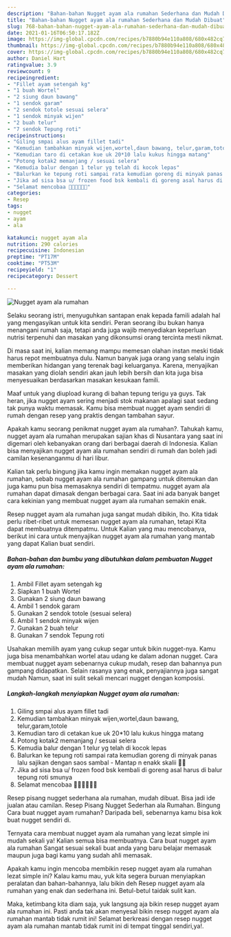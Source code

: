```yaml
---
description: "Bahan-bahan Nugget ayam ala rumahan Sederhana dan Mudah Dibuat"
title: "Bahan-bahan Nugget ayam ala rumahan Sederhana dan Mudah Dibuat"
slug: 768-bahan-bahan-nugget-ayam-ala-rumahan-sederhana-dan-mudah-dibuat
date: 2021-01-16T06:50:17.182Z
image: https://img-global.cpcdn.com/recipes/b7880b94e110a808/680x482cq70/nugget-ayam-ala-rumahan-foto-resep-utama.jpg
thumbnail: https://img-global.cpcdn.com/recipes/b7880b94e110a808/680x482cq70/nugget-ayam-ala-rumahan-foto-resep-utama.jpg
cover: https://img-global.cpcdn.com/recipes/b7880b94e110a808/680x482cq70/nugget-ayam-ala-rumahan-foto-resep-utama.jpg
author: Daniel Hart
ratingvalue: 3.9
reviewcount: 9
recipeingredient:
- "Fillet ayam setengah kg"
- "1 buah Wortel"
- "2 siung daun bawang"
- "1 sendok garam"
- "2 sendok totole sesuai selera"
- "1 sendok minyak wijen"
- "2 buah telur"
- "7 sendok Tepung roti"
recipeinstructions:
- "Giling smpai alus ayam fillet tadi"
- "Kemudian tambahkan minyak wijen,wortel,daun bawang, telur,garam,totole"
- "Kemudian taro di cetakan kue uk 20*10 lalu kukus hingga matang"
- "Potong kotak2 memanjang / sesuai selera"
- "Kemudia balur dengan 1 telur yg telah di kocok lepas"
- "Balurkan ke tepung roti sampai rata kemudian goreng di minyak panas lalu sajikan dengan saos sambal Mantap n enakk skalii 👍🏻"
- "Jika ad sisa bsa u/ frozen food bsk kembali di goreng asal harus di balur tepung roti smunya"
- "Selamat mencobaa 👍🏻👍🏻👍🏻"
categories:
- Resep
tags:
- nugget
- ayam
- ala

katakunci: nugget ayam ala 
nutrition: 290 calories
recipecuisine: Indonesian
preptime: "PT17M"
cooktime: "PT53M"
recipeyield: "1"
recipecategory: Dessert

---
```



![Nugget ayam ala rumahan](https://img-global.cpcdn.com/recipes/b7880b94e110a808/680x482cq70/nugget-ayam-ala-rumahan-foto-resep-utama.jpg)

Selaku seorang istri, menyuguhkan santapan enak kepada famili adalah hal yang mengasyikan untuk kita sendiri. Peran seorang ibu bukan hanya menangani rumah saja, tetapi anda juga wajib menyediakan keperluan nutrisi terpenuhi dan masakan yang dikonsumsi orang tercinta mesti nikmat.

Di masa  saat ini, kalian memang mampu memesan olahan instan meski tidak harus repot membuatnya dulu. Namun banyak juga orang yang selalu ingin memberikan hidangan yang terenak bagi keluarganya. Karena, menyajikan masakan yang diolah sendiri akan jauh lebih bersih dan kita juga bisa menyesuaikan berdasarkan masakan kesukaan famili. 

Maaf untuk yang diupload kurang di bahan tepung terigu ya guys. Tak heran, jika nugget ayam sering menjadi stok makanan apalagi saat sedang tak punya waktu memasak. Kamu bisa membuat nugget ayam sendiri di rumah dengan resep yang praktis dengan tambahan sayur.

Apakah kamu seorang penikmat nugget ayam ala rumahan?. Tahukah kamu, nugget ayam ala rumahan merupakan sajian khas di Nusantara yang saat ini digemari oleh kebanyakan orang dari berbagai daerah di Indonesia. Kalian bisa menyajikan nugget ayam ala rumahan sendiri di rumah dan boleh jadi camilan kesenanganmu di hari libur.

Kalian tak perlu bingung jika kamu ingin memakan nugget ayam ala rumahan, sebab nugget ayam ala rumahan gampang untuk ditemukan dan juga kamu pun bisa memasaknya sendiri di tempatmu. nugget ayam ala rumahan dapat dimasak dengan berbagai cara. Saat ini ada banyak banget cara kekinian yang membuat nugget ayam ala rumahan semakin enak.

Resep nugget ayam ala rumahan juga sangat mudah dibikin, lho. Kita tidak perlu ribet-ribet untuk memesan nugget ayam ala rumahan, tetapi Kita dapat membuatnya ditempatmu. Untuk Kalian yang mau mencobanya, berikut ini cara untuk menyajikan nugget ayam ala rumahan yang mantab yang dapat Kalian buat sendiri.

<!--inarticleads1-->

##### Bahan-bahan dan bumbu yang dibutuhkan dalam pembuatan Nugget ayam ala rumahan:

1. Ambil Fillet ayam setengah kg
1. Siapkan 1 buah Wortel
1. Gunakan 2 siung daun bawang
1. Ambil 1 sendok garam
1. Gunakan 2 sendok totole (sesuai selera)
1. Ambil 1 sendok minyak wijen
1. Gunakan 2 buah telur
1. Gunakan 7 sendok Tepung roti


Usahakan memilih ayam yang cukup segar untuk bikin nugget-nya. Kamu juga bisa menambahkan wortel atau udang ke dalam adonan nugget. Cara membuat nugget ayam sebenarnya cukup mudah, resep dan bahannya pun gampang didapatkan. Selain rasanya yang enak, penyajiannya juga sangat mudah Namun, saat ini sulit sekali mencari nugget dengan komposisi. 

<!--inarticleads2-->

##### Langkah-langkah menyiapkan Nugget ayam ala rumahan:

1. Giling smpai alus ayam fillet tadi
1. Kemudian tambahkan minyak wijen,wortel,daun bawang, telur,garam,totole
1. Kemudian taro di cetakan kue uk 20*10 lalu kukus hingga matang
1. Potong kotak2 memanjang / sesuai selera
1. Kemudia balur dengan 1 telur yg telah di kocok lepas
1. Balurkan ke tepung roti sampai rata kemudian goreng di minyak panas lalu sajikan dengan saos sambal - Mantap n enakk skalii 👍🏻
1. Jika ad sisa bsa u/ frozen food bsk kembali di goreng asal harus di balur tepung roti smunya
1. Selamat mencobaa 👍🏻👍🏻👍🏻


Resep pisang nugget sederhana ala rumahan, mudah dibuat. Bisa jadi ide jualan atau camilan. Resep Pisang Nugget Sederhan ala Rumahan. Bingung Cara buat nugget ayam rumahan? Daripada beli, sebenarnya kamu bisa kok buat nugget sendiri di. 

Ternyata cara membuat nugget ayam ala rumahan yang lezat simple ini mudah sekali ya! Kalian semua bisa membuatnya. Cara buat nugget ayam ala rumahan Sangat sesuai sekali buat anda yang baru belajar memasak maupun juga bagi kamu yang sudah ahli memasak.

Apakah kamu ingin mencoba membikin resep nugget ayam ala rumahan lezat simple ini? Kalau kamu mau, yuk kita segera buruan menyiapkan peralatan dan bahan-bahannya, lalu bikin deh Resep nugget ayam ala rumahan yang enak dan sederhana ini. Betul-betul taidak sulit kan. 

Maka, ketimbang kita diam saja, yuk langsung aja bikin resep nugget ayam ala rumahan ini. Pasti anda tak akan menyesal bikin resep nugget ayam ala rumahan mantab tidak rumit ini! Selamat berkreasi dengan resep nugget ayam ala rumahan mantab tidak rumit ini di tempat tinggal sendiri,ya!.

